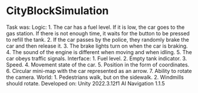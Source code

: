 # CityBlockSimulation
Task was:
  Logic:
    1. The car has a fuel level. If it is low, the car goes to the gas station. If there is not enough time, it waits for the button to be pressed to refill the tank.
    2. If the car passes by the police, they randomly brake the car and then release it.
    3. The brake lights turn on when the car is braking.
    4. The sound of the engine is different when moving and when idling.
    5. The car obeys traffic signals.
  Interface:
    1. Fuel level.
    2. Empty tank indicator.
    3. Speed.
    4. Movement state of the car.
    5. Position in the form of coordinates.
    6. Circular mini-map with the car represented as an arrow.
    7. Ability to rotate the camera.
  World:
    1. Pedestrians walk, but on the sidewalk.
    2. Windmills should rotate.
  Developed on:
  Unity 2022.3.12f1
  AI Navigation 1.1.5
